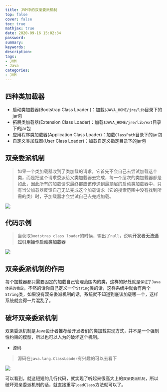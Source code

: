 ```yaml
---
title: JVM中的双亲委派机制
top: false
cover: false
toc: true
mathjax: true
date: 2020-09-16 15:02:34
password:
summary:
keywords:
description:
tags:
- JVM
- Java
categories:
- JVM
---
```




## 四种类加载器

- 启动类加载器(Bootstrap Class Loader )：加载`$JAVA_HOME/jre/lib`目录下的jar包
- 拓展类加载器(Extension Class Loader)：加载`$JAVA_HOME/jre/lib/ext`目录下的jar包
- 应用程序类加载器(Application Class Loader)：加载`ClassPath`目录下的jar包
- 自定义类加载器(User Class Loader)：加载自定义指定目录下的jar包

## 双亲委派机制

>  如果一个类加载器收到了类加载的请求，它首先不会自己去尝试加载这个类，而是把这个请求委派给父类加载器去完成，每一个层次的类加载器都是如此，因此所有的加载请求最终都应该传送到最顶层的启动类加载器中，只有当父加载器反馈自己无法完成这个加载请求（它的搜索范围中没有找到所需的类）时，子加载器才会尝试自己去完成加载。

![](http://cdn.mjava.top/blog/20200726204658.jpg)

## 代码示例

> 当获取`Bootstrap class loader`的时候，输出了`null`，说明**开发者无法通过引用操作启动类加载器**

![](http://cdn.mjava.top/blog/20200726210142.png)



## 双亲委派机制的作用

每个加载器都只需要固定的加载自己管理范围内的类，这样的好处就是`保证了Java体系的稳定`，不然的话你自己定义一个`String`类的话，这样系统中就会有两个`String`类，如果没有双亲委派机制的话，系统就不知道到底该加载哪一个，这样系统就变得一片混乱了。

## 破坏双亲委派机制

双亲委派机制是Java设计者推荐给开发者们的类加载实现方式，并不是一个强制性约束的模型，所以也可以人为的破坏这个机制。

- 源码

> 源码在`java.lang.ClassLoader`有兴趣的可以去看下

![](http://cdn.mjava.top/blog/20200726212038.png)

可以看到，就这短短的几行代码，就实现了听起来很高大上的`双亲委派机制`，所以破坏双亲委派机制的话，就直接重写`loadClass`方法就可以了。